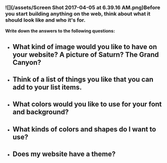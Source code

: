 ### ![](/assets/Screen Shot 2017-04-05 at 6.39.16 AM.png)Before you start building anything on the web, think about what it should look like and who it's for.

**Write down the answers to the following questions:**

* ## What kind of image would you like to have on your website? A picture of Saturn? The Grand Canyon?
* ## Think of a list of things you like that you can add to your list items.
* ## What colors would you like to use for your font and background?
* ## What kinds of colors and shapes do I want to use?
* ## Does my website have a theme?



